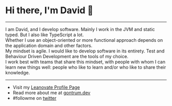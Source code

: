 # Hi there, I'm David 🦧

---

I am David, and I develop software. Mainly I work in the JVM and static typed. But I also like TypeScript a lot.  
Whether I use an object-oriented or more functional approach depends on the application domain and other factors.  
My mindset is agile. I would like to develop software in its entirety. Test and Behaviour Driven Development are the tools of my choice.  
I work best with teams that share this mindset, with people with whom I can learn new things well: people who like to learn and/or who like to share their knowledge.

---

- Visit my <a href="https://www.leanovate.de/member/david/">Leanovate Profile Page</a>
- Read more about me at <a href="https://gontrum.dev">gontrum.dev</a>
- #followme on <a href="https://twitter.com/davidgontrum">twitter</a>

<!--
**Gontrum/Gontrum** is a ✨ _special_ ✨ repository because its `README.md` (this file) appears on your GitHub profile.

Here are some ideas to get you started:

- 🔭 I’m currently working on ...
- 🌱 I’m currently learning ...
- 👯 I’m looking to collaborate on ...
- 🤔 I’m looking for help with ...
- 💬 Ask me about ...
- 📫 How to reach me: ...
- 😄 Pronouns: ...
- ⚡ Fun fact: ...
-->
